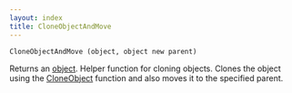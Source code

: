 ```yaml
---
layout: index
title: CloneObjectAndMove
---
```


    CloneObjectAndMove (object, object new parent)

Returns an [object](../../types/object.html). Helper function for cloning objects. Clones the object using the [CloneObject](cloneobject.html) function and also moves it to the specified parent.
